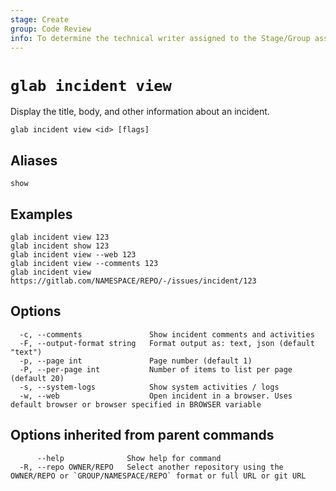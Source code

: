 ```yaml
---
stage: Create
group: Code Review
info: To determine the technical writer assigned to the Stage/Group associated with this page, see https://about.gitlab.com/handbook/product/ux/technical-writing/#assignments
---
```


<!--
This documentation is auto generated by a script.
Please do not edit this file directly. Run `make gen-docs` instead.
-->

# `glab incident view`

Display the title, body, and other information about an incident.

```plaintext
glab incident view <id> [flags]
```

## Aliases

```plaintext
show
```

## Examples

```plaintext
glab incident view 123
glab incident show 123
glab incident view --web 123
glab incident view --comments 123
glab incident view https://gitlab.com/NAMESPACE/REPO/-/issues/incident/123

```

## Options

```plaintext
  -c, --comments               Show incident comments and activities
  -F, --output-format string   Format output as: text, json (default "text")
  -p, --page int               Page number (default 1)
  -P, --per-page int           Number of items to list per page (default 20)
  -s, --system-logs            Show system activities / logs
  -w, --web                    Open incident in a browser. Uses default browser or browser specified in BROWSER variable
```

## Options inherited from parent commands

```plaintext
      --help              Show help for command
  -R, --repo OWNER/REPO   Select another repository using the OWNER/REPO or `GROUP/NAMESPACE/REPO` format or full URL or git URL
```
